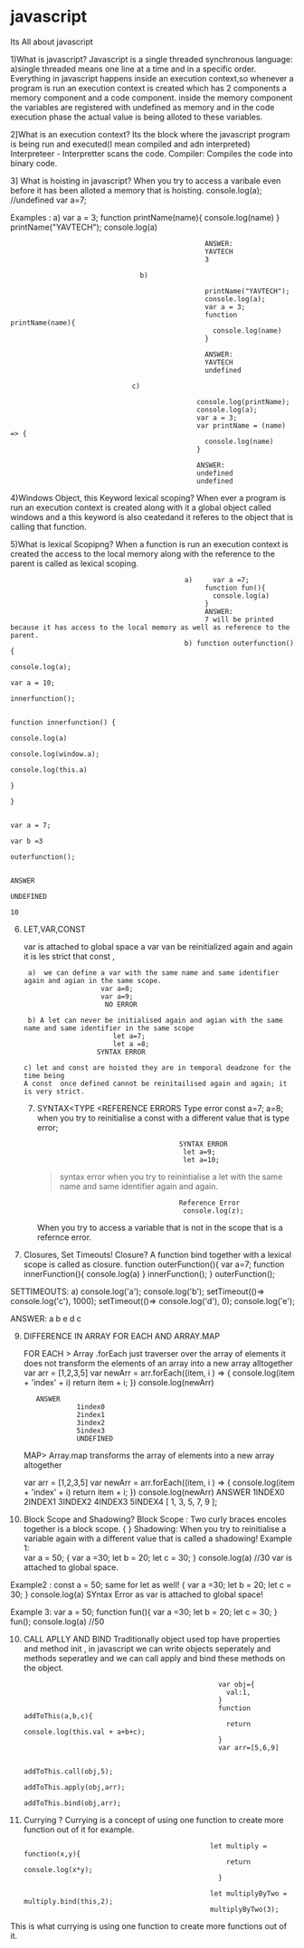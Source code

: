 # javascript
Its All about javascript


1)What is javascript?
Javascript is a single threaded synchronous language:
a)single threaded means one line at a time and in a specific order.
 Everything in javascript happens inside an execution context,so whenever a program is run an execution context is created which has 2 components a memory component and a code component.
  inside the memory component the variables are registered with undefined as memory and in the code execution phase the actual value is being alloted to these variables.

2]What is an execution context?
Its the block where the javascript program is being run and executed(I mean compiled and adn interpreted)
Interpreteer - Interpretter scans the code.
Compiler: Compiles the code into binary code.

3] What is hoisting in javascript?
   When you try to access a varibale even before it has been alloted a memory that is hoisting.
   console.log(a); //undefined
   var a=7;

Examples :
                                    a)
                                                    var a = 3;
                                                    function printName(name){
                                                      console.log(name)
                                                    }
                                                    printName("YAVTECH");
                                                    console.log(a)
                                                    
                                                    ANSWER: 
                                                    YAVTECH
                                                    3

                                    b)

                                                    printName("YAVTECH");
                                                    console.log(a);
                                                    var a = 3;
                                                    function printName(name){
                                                      console.log(name)
                                                    }
                                                    
                                                    ANSWER: 
                                                    YAVTECH
                                                    undefined

                                  c)

                                                  console.log(printName);
                                                  console.log(a);
                                                  var a = 3;
                                                  var printName = (name) => {
                                                    console.log(name)
                                                  }

                                                  ANSWER: 
                                                  undefined
                                                  undefined
4)Windows Object, this Keyword lexical scoping?
 When ever a program is run an execution context is created along with it a global object called windows and a this keyword is also ceatedand it referes to the object that is calling that function.

 5)What is lexical Scopipng?
 When a function is run an execution context is created the access to the local memory along with the reference to the parent is called as lexical scoping.

                                               a)     var a =7;
                                                    function fun(){
                                                      console.log(a)
                                                    }
                                                    ANSWER:
                                                    7 will be printed because it has access to the local memory as well as reference to the parent.
                                               b) function outerfunction() {
                                                                                console.log(a); 
                                                                                var a = 10;
                                                                                innerfunction();
                                                                                
                                                                                function innerfunction() {
                                                                                      console.log(a)
                                                                                      console.log(window.a);               
                                                                                      console.log(this.a)
                                                                                }      
                                                                          }                
                                                                                
                                                                                var a = 7;
                                                                                var b =3
                                                                                outerfunction();   
                                                                                
                                                                                ANSWER
                                                                                UNDEFINED
                                                                                10
                                                                                
  6)  LET,VAR,CONST

      var is attached to global space a var van be reinitialized again and again it is les strict that const ,

           a)  we can define a var with the same name and same identifier again and agian in the same scope.
                             var a=8;
                             var a=9;
                              NO ERROR
               
           b) A let can never be initialised again and agian with the same name and same identifier in the same scope
                                let a=7;
                                let a =8;
                            SYNTAX ERROR
      
          c) let and const are hoisted they are in temporal deadzone for the time being
          A const  once defined cannot be reinitailised again and again; it is very strict.

      7) SYNTAX<TYPE <REFERENCE ERRORS
                                                  Type error
                                                  const a=7;
                                                    a=8;
                        when you try to reinitialise a const with a  different value that is type error;

                                                SYNTAX ERROR
                                                 let a=9;
                                                 let a=10;
         
          >  syntax error when you try to reinintialise a let with the same name and same identifier again and again.

                                                Reference Error
                                                 console.log(z);
         When you try to access a variable that is not in the scope that is a refernce error.


  8) Closures, Set Timeouts!
    Closure?
      A function bind together with a lexical scope is called as closure.
                                    function outerFunction(){
                                      var a=7;
                                      function innerFunction(){
                                            console.log(a)
                                        }
                                        innerFunction();
                                    }
                                    outerFunction();


  SETTIMEOUTS:
  a)
  console.log('a');
  console.log('b');
  setTimeout(()=> console.log('c'), 1000);
  setTimeout(()=> console.log('d'), 0);
  console.log('e');

  ANSWER:
            a
            b
            e
            d
            c


9) DIFFERENCE IN ARRAY FOR EACH AND ARRAY.MAP

    FOR EACH > Array .forEach just traverser  over the array of elements it does not transform the elements of an array into a new array alltogether 
   var arr = [1,2,3,5]
   var newArr = arr.forEach((item, i ) => {
              console.log(item + 'index' + i)
              return item + i;
          })
          console.log(newArr)
          
          ANSWER
                    1index0
                    2index1
                    3index2
                    5index3
                    UNDEFINED
      MAP> Array.map transforms the array of elements into a new array altogether
      
   var arr = [1,2,3,5]
   var newArr = arr.forEach((item, i ) => {
              console.log(item + 'index' + i)
              return item + i;
          })
          console.log(newArr)
        ANSWER
        1INDEX0
        2INDEX1
        3INDEX2
        4INDEX3
        5INDEX4
        [ 1, 3, 5, 7, 9 ];


 10) Block Scope and Shadowing?
  Block Scope : Two curly braces encoles together is a block scope.
                      { }
     Shadowing:
     When you try to reinitialise a  variable again with a different value that is called a shadowing!
Example 1:     
                       var a = 50;
                                {
                                    var a =30;
                                    let b = 20;
                                    let c = 30;
                                }
                      console.log(a) //30 var is attached to global space.

Example2 :
                          const a = 50;  same for let as well!
                            {
                            var a =30;
                            let b = 20;
                            let c = 30;
                            }
                           console.log(a)
                           SYntax Error as var is attached to global space!

Example 3:
var a = 50;
          function fun(){
              var a =30;
              let b = 20;
              let c = 30;
          }
      fun();
      console.log(a) //50

  


  
10) CALL APLLY AND BIND
 Traditionally object used top have properties and method init , in javascript we can write objects seperately and methods seperatley and we can call apply and bind these methods on the object.
    
                                                        var obj={
                                                          val:1,
                                                        }
                                                        function addToThis(a,b,c){
                                                          return console.log(this.val + a+b+c);
                                                        }
                                                        var arr=[5,6,9]
                                                        
                                                          addToThis.call(obj,5);
                                                          addToThis.apply(obj,arr);
                                                          addToThis.bind(obj,arr);
    
 11) Currying ?
Currying is a concept of using one function to create more function out of it for example.

                                                       let multiply = function(x,y){
                                                           return console.log(x*y);
                                                         }
                                                  
                                                       let multiplyByTwo = multiply.bind(this,2);
                                                       multiplyByTwo(3);

 This is what currying is using one function to create more functions out of it.

 
 
  

    
                    

            
  

         
         
      
      



 
